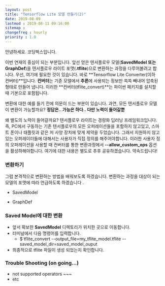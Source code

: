 ```yaml
---
layout: post
title: "Tensorflow Lite 모델 만들기(2)"
date: 2019-08-09
lastmod : 2019-08-11 09:16:00
sitemap :
changefreq : hourly
priority : 1.0
---
```


안녕하세요. 코딩벅스입니다.

 이번 연재의 중심이 되는 부분입니다. 앞선 얻은 텐서플로우 모델(**SavedModel 또는 GraphDef**)을 텐서플로우 라이트 포맷(**.tflite**)으로 변환하는 과정을 다루어볼려고 합니다. 우선, 여기에 필요한 것이 있습니다. 바로 **Tensorflow Lite Converter(이하 컨버터)**입니다. **컨버터**는 기존 모델에서 **추론**에 사용되는 정보만 쏙쏙 빼내어 압축된 형태로 만들어 냅니다. 이러한 **컨버터(tflite_convert)**는 파이썬 패키지를 설치할 때 기본으로 포함됩니다.

 변환에 대한 예를 들기 전에 의문이 드는 부분이 있습니다. 과연, 모든 텐서플로우 모델이  변환이 가능할까요? **정답은.. 가능은 하다.. 다만 노력이 들어갈뿐** 

 왜 별도의 노력이 들어갈까요?  텐서플로우 라이트는 경량화 딥러닝 프레임워크입니다. 즉, PC에서 구동하는 기존 텐서플로우의 모든 오퍼레이션들을 포함하지 않고있고, 스마트 폰이나 태플릿과 같은 저 사양 장치에 맞게 제약을 두었습니다. 그래서 지원하지 않고있는 오퍼레이터들에 대해서는 사용자가 직접 정의를 해주어야합니다. 이러한 사용자 정의 오퍼레이션을 사용할 때 컨버터를 통한 변환과정에서 **--allow_custom_ops** 옵션을 활성하해야합니다. 여기에 대한 내용은 별도로 추후 공유하겠습니다. 약속드립니다!



### 변환하기 

 그럼 본격적으로 변환하는 방법을 배워보도록 하겠습니다. 변환하는 과정을 대상이 되는 모델의 포맷에 따라 언급하도록 하겠습니다 .



* SavedModel

* GraphDef

  

### Saved Model에 대한 변환

* 앞서 확보한 **SavedModel** 디렉토리가 위치한 곳으로 이동합니다. 
* 터미널에서 다음 명령어를 입력합니다. 
  * $ tflite_convert  --output_file=my_tflite_model.tflite  --saved_model_dir=saved_model_ouput
* 최종적으로 tflite 파일이 생성 되었는지 확인합니다. 



### Trouble Shooting (on going...)

* not supported operators ~~~
* etc
